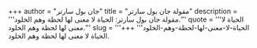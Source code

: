 +++
author = "جان بول سارتر"
title = "مقولة جان بول سارتر"
description = '''مقولة جان بول سارتر: الحياة لا معنى لها لحظة وهم الخلود.'''
quote = '''الحياة لا معنى لها لحظة وهم الخلود.'''
slug = '''الحياة-لا-معنى-لها-لحظة-وهم-الخلود'''
+++
الحياة لا معنى لها لحظة وهم الخلود.
